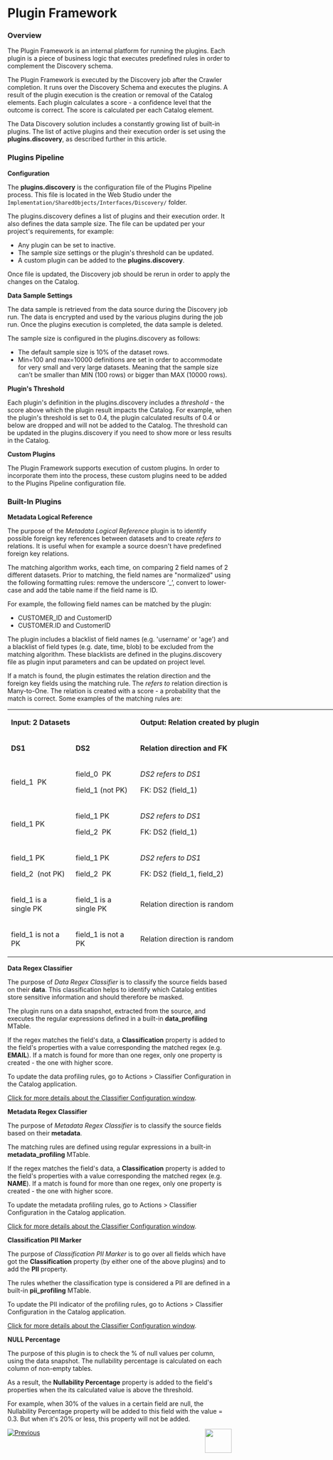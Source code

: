 <web>

# Plugin Framework

### Overview

The Plugin Framework is an internal platform for running the plugins. Each plugin is a piece of business logic that executes predefined rules in order to complement the Discovery schema. 

The Plugin Framework is executed by the Discovery job after the Crawler completion. It runs over the Discovery Schema and executes the plugins. A result of the plugin execution is the creation or removal of the Catalog elements. Each plugin calculates a score - a confidence level that the outcome is correct. The score is calculated per each Catalog element.

The Data Discovery solution includes a constantly growing list of built-in plugins. The list of active plugins and their execution order is set using the **plugins.discovery**, as described further in this article.

### Plugins Pipeline

**Configuration**

The **plugins.discovery** is the configuration file of the Plugins Pipeline process. This file is located in the Web Studio under the ```Implementation/SharedObjects/Interfaces/Discovery/``` folder.

The plugins.discovery defines a list of plugins and their execution order. It also defines the data sample size. The file can be updated per your project's requirements, for example: 

* Any plugin can be set to inactive.
* The sample size settings or the plugin's threshold can be updated.
* A custom plugin can be added to the **plugins.discovery**. 

Once file is updated, the Discovery job should be rerun in order to apply the changes on the Catalog.

**Data Sample Settings**

The data sample is retrieved from the data source during the Discovery job run. The data is encrypted and used by the various plugins during the job run. Once the plugins execution is completed, the data sample is deleted.

The sample size is configured in the plugins.discovery as follows:

* The default sample size is 10% of the dataset rows.
* Min=100 and max=10000 definitions are set in order to accommodate for very small and very large datasets. Meaning that the sample size can’t be smaller than MIN (100 rows) or bigger than MAX (10000 rows).

**Plugin's Threshold**

Each plugin's definition in the plugins.discovery includes a *threshold* - the score above which the plugin result impacts the Catalog. For example, when the plugin's threshold is set to 0.4, the plugin calculated results of 0.4 or below are dropped and will not be added to the Catalog. The threshold can be updated in the plugins.discovery if you need to show more or less results in the Catalog. 

**Custom Plugins**

The Plugin Framework supports execution of custom plugins. In order to incorporate them into the process, these custom plugins need to be added to the Plugins Pipeline configuration file.

### Built-In Plugins

**Metadata Logical Reference**

The purpose of the *Metadata Logical Reference* plugin is to identify possible foreign key references between datasets and to create *refers to* relations. It is useful when for example a source doesn't have predefined foreign key relations. 

The matching algorithm works, each time, on comparing 2 field names of 2 different datasets. Prior to matching, the field names are "normalized" using the following formatting rules: remove the underscore ‘_’, convert to lower-case and add the table name if the field name is ID. 

For example, the following field names can be matched by the plugin:

* CUSTOMER_ID and CustomerID
* CUSTOMER.ID and CustomerID

The plugin includes a blacklist of field names (e.g. 'username' or 'age') and a blacklist of field types (e.g. date, time, blob) to be excluded from the matching algorithm. These blacklists are defined in the plugins.discovery file as plugin input parameters and can be updated on project level.

If a match is found, the plugin estimates the relation direction and the foreign key fields using the matching rule. The *refers to* relation direction is Many-to-One. The relation is created with a score - a probability that the match is correct. Some examples of the matching rules are:

<table style="width: 900px;">
<tbody>
<tr>
<td style="width: 125px;" colspan="2"><strong>Input: 2 Datasets</strong></td>
<td style="width: 650px;" colspan="2">
<p><strong>Output: Relation created by plugin</strong></p>
</td>
</tr>
<tr>
<td style="width: 125px;">
<p><strong>DS1</strong></p>
</td>
<td style="width: 125px;">
<p><strong>DS2</strong></p>
</td>
<td style="width: 600px;">
<p><strong>Relation direction and FK</strong></p>
</td>
<td style="width: 50px;">
<p><strong>Score</strong></p>
</td>
</tr>
<tr>
<td style="width: 141.016px;">
<p>field_1&nbsp; PK</p>
</td>
<td style="width: 141.016px;">
<p>field_0&nbsp; PK</p>
<p>field_1 (not PK)</p>
</td>
<td style="width: 190.531px;">
<p><em>DS2 refers to DS1</em></p>
<p>FK: DS2 (field_1)</p>
</td>
<td style="width: 49.4375px;">
<p>High</p>
</td>
</tr>
<tr>
<td style="width: 141.016px;">
<p>field_1 PK</p>
</td>
<td style="width: 141.016px;">
<p>field_1 PK</p>
<p>field_2&nbsp; PK</p>
</td>
<td style="width: 190.531px;">
<p><em>DS2 refers to DS1</em></p>
<p>FK: DS2 (field_1)</p>
</td>
<td style="width: 49.4375px;">
<p>High</p>
</td>
</tr>
<tr>
<td style="width: 141.016px;">
<p>field_1 PK</p>
<p>field_2&nbsp; (not PK)</p>
</td>
<td style="width: 141.016px;">
<p>field_1 PK</p>
<p>field_2&nbsp; PK</p>
</td>
<td style="width: 190.531px;">
<p><em>DS2 refers to DS1</em></p>
<p>FK: DS2 (field_1, field_2)</p>
</td>
<td style="width: 49.4375px;">
<p>High</p>
</td>
</tr>
<tr>
<td style="width: 141.016px;">
<p>field_1 is a single PK</p>
</td>
<td style="width: 141.016px;">
<p>field_1 is a single PK</p>
</td>
<td style="width: 190.531px;">
<p>Relation direction is random</p>
</td>
<td style="width: 49.4375px;">
<p>Low</p>
</td>
</tr>
<tr>
<td style="width: 141.016px;">
<p>field_1 is not a PK</p>
</td>
<td style="width: 141.016px;">
<p>field_1 is not a PK</p>
</td>
<td style="width: 190.531px;">
<p>Relation direction is random</p>
</td>
<td style="width: 49.4375px;">
<p>Low</p>
</td>
</tr>
</tbody>
</table>




**Data Regex Classifier**

The purpose of *Data Regex Classifier* is to classify the source fields based on their **data**. This classification helps to identify which Catalog entities store sensitive information and should therefore be masked. 

The plugin runs on a data snapshot, extracted from the source, and executes the regular expressions defined in a built-in **data_profiling** MTable. 

If the regex matches the field's data, a **Classification** property is added to the field's properties with a value corresponding the matched regex (e.g. **EMAIL**). If a match is found for more than one regex, only one property is created  - the one with higher score.

To update the data profiling rules, go to Actions > Classifier Configuration in the Catalog application. 

[Click for more details about the Classifier Configuration window](05_catalog_app.md#classifier-configuration-window).

**Metadata Regex Classifier**

The purpose of *Metadata Regex Classifier* is to classify the source fields based on their **metadata**. 

The matching rules are defined using regular expressions in a built-in **metadata_profiling** MTable. 

If the regex matches the field's data, a **Classification** property is added to the field's properties with a value corresponding the matched regex (e.g. **NAME**). If a match is found for more than one regex, only one property is created  - the one with higher score.

To update the metadata profiling rules, go to Actions > Classifier Configuration in the Catalog application. 

[Click for more details about the Classifier Configuration window](05_catalog_app.md#classifier-configuration-window).

**Classification PII Marker**

The purpose of *Classification PII Marker* is to go over all fields which have got the **Classification** property (by either one of the above plugins)  and to add the **PII** property. 

The rules whether the classification type is considered a PII are defined in a built-in **pii_profiling** MTable. 

To update the PII indicator of the profiling rules, go to Actions > Classifier Configuration in the Catalog application. 

[Click for more details about the Classifier Configuration window](05_catalog_app.md#classifier-configuration-window).

**NULL Percentage**

The purpose of this plugin is to check the % of null values per column, using the data snapshot. The nullability percentage is calculated on each column of non-empty tables. 

As a result, the **Nullability Percentage** property is added to the field's properties when the its calculated value is above the threshold. 

For example, when 30% of the values in a certain field are null, the Nullability Percentage property will be added to this field with the value = 0.3. But when it's 20% or less, this property will not be added.



[![Previous](/articles/images/Previous.png)](03_discovery_process.md)[<img align="right" width="60" height="54" src="/articles/images/Next.png">](04a_catalog_integration_with_fabric.md) 

</web>
